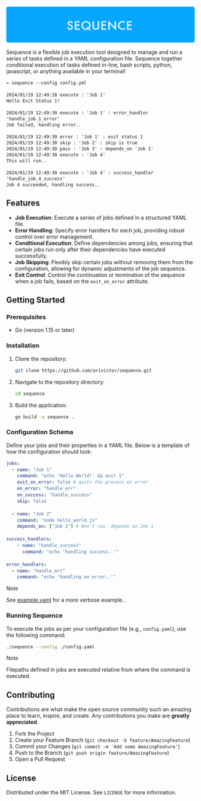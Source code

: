 ![](./cover.png)

Sequence is a flexible job execution tool designed to manage and run a series of tasks defined in a YAML configuration file. Sequence together conditional execution of tasks defined in-line, bash scripts, python, javascript, or anything available in your terminal!

```shell
» sequence --config config.yml

2024/01/19 12:49:28 execute : 'Job 1'
Hello Exit Status 1!

2024/01/19 12:49:30 execute : 'Job 1' : error_handler 'handle_job_1_error'
Job failed, handling error..

2024/01/19 12:49:30 error : 'Job 1' : exit status 1
2024/01/19 12:49:30 skip : 'Job 2' : skip is true
2024/01/19 12:49:30 pass : 'Job 3' : depends_on 'Job 1'
2024/01/19 12:49:30 execute : 'Job 4'
This will run..

2024/01/19 12:49:30 execute : 'Job 4' : success_handler 'handle_job_4_success'
Job 4 succeeded, handling success..
```

## Features

- **Job Execution**: Execute a series of jobs defined in a structured YAML file.
- **Error Handling**: Specify error handlers for each job, providing robust control over error management.
- **Conditional Execution**: Define dependencies among jobs, ensuring that certain jobs run only after their dependencies have executed successfully.
- **Job Skipping**: Flexibly skip certain jobs without removing them from the configuration, allowing for dynamic adjustments of the job sequence.
- **Exit Control**: Control the continuation or termination of the sequence when a job fails, based on the `exit_on_error` attribute.

## Getting Started

### Prerequisites

- Go (version 1.15 or later)

### Installation

1. Clone the repository:

    ```bash
    git clone https://github.com/arivictor/sequence.git
    ```

2. Navigate to the repository directory:

    ```bash
    cd sequence
    ```

3. Build the application:

    ```bash
    go build -o sequence .
    ```

### Configuration Schema

Define your jobs and their properties in a YAML file. Below is a template of how the configuration should look:

```yaml
jobs:
  - name: "Job 1"
    command: "echo 'Hello World!' && exit 1"
    exit_on_error: false # quits the process on error
    on_error: "handle_err"
    on_success: "handle_success"
    skip: false

  - name: "Job 2"
    command: "node hello_world.js"
    depends_on: ["Job 1"] # Won't run, depends on Job 1

success_handlers:
    - name: "handle_success"
      command: "echo 'handling success..'"

error_handlers:
  - name: "handle_err"
    command: "echo 'handling an error..'"
```

> [!NOTE]  
> See [example.yaml](./example.yaml) for a more verbose example..


### Running Sequence

To execute the jobs as per your configuration file (e.g., `config.yaml`), use the following command:

```bash
./sequence --config ./config.yaml
```

> [!NOTE]  
> Filepaths defined in jobs are executed relative from where the command is executed.

## Contributing

Contributions are what make the open source community such an amazing place to learn, inspire, and create. Any contributions you make are **greatly appreciated**.

1. Fork the Project
2. Create your Feature Branch (`git checkout -b feature/AmazingFeature`)
3. Commit your Changes (`git commit -m 'Add some AmazingFeature'`)
4. Push to the Branch (`git push origin feature/AmazingFeature`)
5. Open a Pull Request

## License

Distributed under the MIT License. See `LICENSE` for more information.